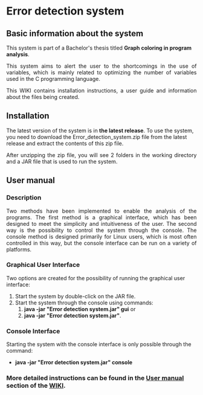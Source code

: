 # Error detection system

## Basic information about the system

This system is part of a Bachelor's thesis titled **Graph coloring in program analysis**.

<p align="justify">This system aims to alert the user to the shortcomings in the use of variables, which is mainly related to optimizing the number of variables used in the C programming language.</p>

<p align="justify">This WIKI contains installation instructions, a user guide and information about the files being created.</p>

## Installation

The latest version of the system is in **the latest release**. To use the system, you need to download the Error_detection_system.zip file from the latest release and extract the contents of this zip file.

<p align="justify">After unzipping the zip file, you will see 2 folders in the working directory and a JAR file that is used to run the system.</p>

## User manual

### Description

<p align="justify">Two methods have been implemented to enable the analysis of the programs. The first method is a graphical interface, which has been designed to meet the simplicity and intuitiveness of the user. The second way is the possibility to control the system through the console.  The console method is designed primarily for Linux users, which is most often controlled in this way, but the console interface can be run on a variety of platforms.</p>

### Graphical User Interface

Two options are created for the possibility of running the graphical user interface:
1.  Start the system by double-click on the JAR file.
2.  Start the system through the console using commands:
       1. **java -jar "Error detection system.jar" gui** or
       2. **java -jar "Error detection system.jar"**.

### Console Interface

Starting the system with the console interface is only possible through the command:
* **java -jar "Error detection system.jar" console**

### More detailed instructions can be found in the [User manual](https://github.com/ivanvykopal/Error-detection-system/wiki/User-manual) section of the [WIKI](https://github.com/ivanvykopal/Error-detection-system/wiki).

